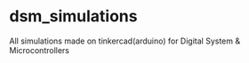 # dsm_simulations
 All simulations made on tinkercad(arduino) for Digital System & Microcontrollers
